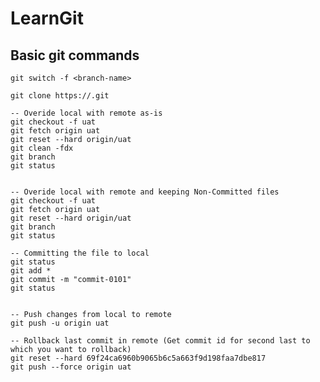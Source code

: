 # LearnGit


## Basic git commands
    git switch -f <branch-name>
    
    git clone https://.git
    
    -- Overide local with remote as-is 
    git checkout -f uat
    git fetch origin uat
    git reset --hard origin/uat
    git clean -fdx
    git branch
    git status
    
    
    -- Overide local with remote and keeping Non-Committed files
    git checkout -f uat
    git fetch origin uat
    git reset --hard origin/uat
    git branch
    git status
    
    -- Committing the file to local
    git status
    git add *
    git commit -m "commit-0101"
    git status
    
    
    -- Push changes from local to remote
    git push -u origin uat
    
    -- Rollback last commit in remote (Get commit id for second last to which you want to rollback)
    git reset --hard 69f24ca6960b9065b6c5a663f9d198faa7dbe817
    git push --force origin uat
